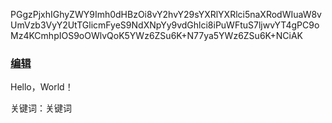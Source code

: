 PGgzPjxhIGhyZWY9Imh0dHBzOi8vY2hvY29sYXRlYXRlci5naXRodWIuaW8v
UmVzb3VyY2UtTGlicmFyeS9NdXNpYy9vdGhlci8iPuWFtuS7ljwvYT4gPC9o
Mz4KCmhpIOS9oOWlvQoK5YWz6ZSu6K+N77ya5YWz6ZSu6K+NCiAK
<h3><a href="https://github.com/Chocolateater/Resource-Library/blob/master/docs/index.md">编辑</a> </h3>

Hello，World！

关键词：关键词
 
